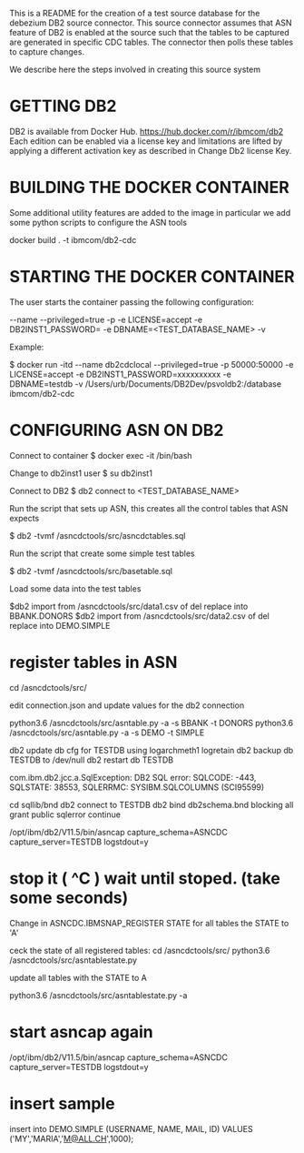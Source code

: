 This is a README for the creation of a test source database for the debezium DB2 source connector. This source connector assumes that ASN feature of DB2
is enabled at the source such that the tables to be captured are generated
in specific CDC tables. The connector then polls these tables to capture changes.

We describe here the steps involved in creating this source system

GETTING DB2
======================
DB2 is available from Docker Hub. https://hub.docker.com/r/ibmcom/db2
Each edition can be enabled via a license key and limitations are lifted by applying a different activation key as described in Change Db2 license Key.


BUILDING THE DOCKER CONTAINER
==============================

Some additional utility features are added to the image in particular we
add some python scripts to configure the ASN tools

docker build . -t ibmcom/db2-cdc


STARTING THE DOCKER CONTAINER
==============================

The user starts the container passing the following configuration:

--name <SOME UNIQUE STRING>
--privileged=true 
-p <HOST DB2 PORT:CONTAINER DB2 PORT>
-e LICENSE=accept 
-e DB2INST1_PASSWORD=<PASSWORD TO BE USED FOR DB2INST1> 
-e DBNAME=<TEST_DATABASE_NAME> 
-v <HOST DB2 DIRECTORY LOCATION:CONTAINER DB2 DIRECTORY LOCATION>

Example:

$ docker run -itd --name db2cdclocal --privileged=true -p 50000:50000 -e LICENSE=accept -e DB2INST1_PASSWORD=xxxxxxxxxx -e DBNAME=testdb -v /Users/urb/Documents/DB2Dev/psvoldb2:/database ibmcom/db2-cdc

CONFIGURING ASN ON DB2
==============================

Connect to container
$ docker exec -it <CONTAINER ID> /bin/bash

Change to db2inst1 user
$ su db2inst1

Connect to DB2
$ db2 connect to <TEST_DATABASE_NAME>


Run the script that sets up ASN, this creates all the control tables that ASN expects

$ db2 -tvmf /asncdctools/src/asncdctables.sql


Run the script that create some simple test tables

$ db2 -tvmf /asncdctools/src/basetable.sql 

Load some data into the test tables

$db2 import from /asncdctools/src/data1.csv of del replace into BBANK.DONORS
$db2 import from /asncdctools/src/data2.csv of del replace into DEMO.SIMPLE

# register tables in ASN

cd /asncdctools/src/

edit connection.json and update values for the db2 connection

python3.6 /asncdctools/src/asntable.py -a   -s BBANK -t DONORS
python3.6 /asncdctools/src/asntable.py -a   -s DEMO -t SIMPLE

db2 update db cfg for TESTDB using logarchmeth1 logretain 
db2 backup db TESTDB to /dev/null
db2 restart db TESTDB

com.ibm.db2.jcc.a.SqlException: DB2 SQL error: SQLCODE: -443, SQLSTATE: 38553, SQLERRMC: SYSIBM.SQLCOLUMNS (SCI95599)

cd sqllib/bnd
db2 connect to TESTDB
db2 bind db2schema.bnd blocking all grant public sqlerror continue 


/opt/ibm/db2/V11.5/bin/asncap capture_schema=ASNCDC capture_server=TESTDB  logstdout=y

# stop it ( ^C )  wait until stoped. (take some seconds)

Change in ASNCDC.IBMSNAP_REGISTER STATE for all tables the STATE to 'A' 

ceck the state of all registered tables:
cd /asncdctools/src/
python3.6 /asncdctools/src/asntablestate.py 

update all tables with the STATE to A

python3.6 /asncdctools/src/asntablestate.py -a

# start asncap again 

/opt/ibm/db2/V11.5/bin/asncap capture_schema=ASNCDC capture_server=TESTDB  logstdout=y



# insert sample
insert into DEMO.SIMPLE (USERNAME, NAME, MAIL, ID)  VALUES ('MY','MARIA','M@ALL.CH',1000);
